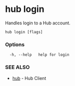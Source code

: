 # hub login

Handles login to a Hub account.

```
hub login [flags]
```

### Options

```
  -h, --help   help for login
```

### SEE ALSO

* [hub](hub.md)	 - Hub Client
